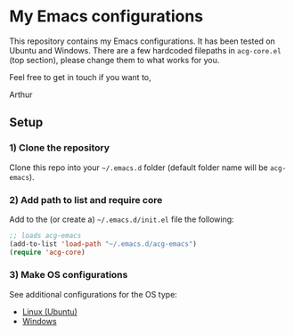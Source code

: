# My Emacs configurations

This repository contains my Emacs configurations. It has been tested on Ubuntu and Windows.
There are a few hardcoded filepaths in `acg-core.el` (top section), please change them to what
works for you.

Feel free to get in touch if you want to,

Arthur

## Setup

### 1) Clone the repository

Clone this repo into your `~/.emacs.d` folder (default folder name will be `acg-emacs`).

### 2) Add path to list and require core

Add to the (or create a) `~/.emacs.d/init.el` file the following:

```lisp
;; loads acg-emacs
(add-to-list 'load-path "~/.emacs.d/acg-emacs")
(require 'acg-core)
```

### 3) Make OS configurations

See additional configurations for the OS type:

- [Linux (Ubuntu)](./others/linux/)
- [Windows](./others/windows/)
